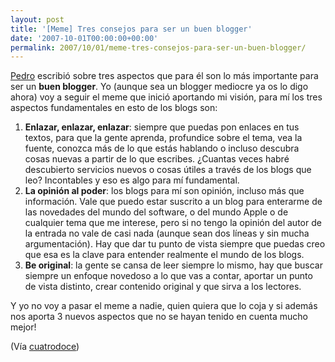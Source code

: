 ```yaml
---
layout: post
title: '[Meme] Tres consejos para ser un buen blogger'
date: '2007-10-01T00:00:00+00:00'
permalink: 2007/10/01/meme-tres-consejos-para-ser-un-buen-blogger/
---
```

<a href="http://cuatrodoce.com">Pedro</a> escribió sobre tres aspectos que para él son lo más importante para ser un <strong>buen blogger</strong>. Yo (aunque sea un blogger mediocre ya os lo digo ahora) voy a seguir el meme que inició aportando mi visión, para mí los tres aspectos fundamentales en esto de los blogs son:
<ol><li><strong>Enlazar, enlazar, enlazar</strong>: siempre que puedas pon enlaces en tus textos, para que la gente aprenda, profundice sobre el tema, vea la fuente, conozca más de lo que estás hablando o incluso descubra cosas nuevas a partir de lo que escribes. ¿Cuantas veces habré descubierto servicios nuevos o cosas útiles a través de los blogs que leo? Incontables y eso es algo para mí fundamental.</li>

<li><strong>La opinión al poder</strong>: los blogs para mí son opinión, incluso más que información. Vale que puedo estar suscrito a un blog para enterarme de las novedades del mundo del software, o del mundo Apple o de cualquier tema que me interese, pero si no tengo la opinión del autor de la entrada no vale de casi nada (aunque sean dos líneas y sin mucha argumentación). Hay que dar tu punto de vista siempre que puedas creo que esa es la clave para entender realmente el mundo de los blogs.</li>

<li><strong>Be original</strong>: la gente se cansa de leer siempre lo mismo, hay que buscar siempre un enfoque novedoso a lo que vas a contar, aportar un punto de vista distinto, crear contenido original y que sirva a los lectores.</li></ol>
Y yo no voy a pasar el meme a nadie, quien quiera que lo coja y si además nos aporta 3 nuevos aspectos que no se hayan tenido en cuenta mucho mejor!

(Vía <a href="http://cuatrodoce.com/?p=478" title="Meme original">cuatrodoce</a>)
